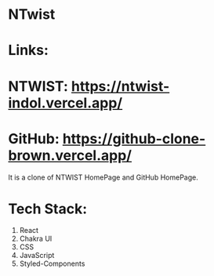 # NTwist

# Links: 
# NTWIST: https://ntwist-indol.vercel.app/
# GitHub: https://github-clone-brown.vercel.app/

 
 It is a clone of NTWIST HomePage and GitHub HomePage.

# Tech Stack: 
  1. React
  2. Chakra UI
  3. CSS
  4. JavaScript
  5. Styled-Components
